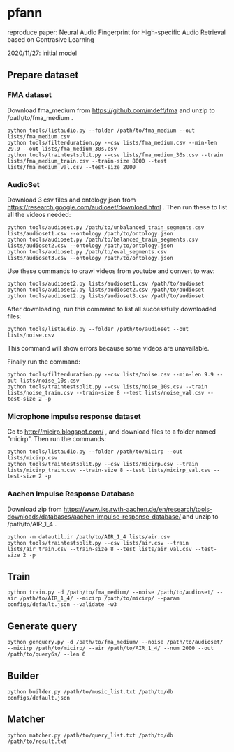 # pfann
reproduce paper: Neural Audio Fingerprint for High-specific Audio Retrieval based on Contrasive Learning

2020/11/27: initial model

## Prepare dataset

### FMA dataset

Download fma_medium from https://github.com/mdeff/fma and unzip to
/path/to/fma_medium .

```
python tools/listaudio.py --folder /path/to/fma_medium --out lists/fma_medium.csv
python tools/filterduration.py --csv lists/fma_medium.csv --min-len 29.9 --out lists/fma_medium_30s.csv
python tools/traintestsplit.py --csv lists/fma_medium_30s.csv --train lists/fma_medium_train.csv --train-size 8000 --test lists/fma_medium_val.csv --test-size 2000
```

### AudioSet

Download 3 csv files and ontology json from https://research.google.com/audioset/download.html .
Then run these to list all the videos needed:

```
python tools/audioset.py /path/to/unbalanced_train_segments.csv lists/audioset1.csv --ontology /path/to/ontology.json
python tools/audioset.py /path/to/balanced_train_segments.csv lists/audioset2.csv --ontology /path/to/ontology.json
python tools/audioset.py /path/to/eval_segments.csv lists/audioset3.csv --ontology /path/to/ontology.json
```

Use these commands to crawl videos from youtube and convert to wav:

```
python tools/audioset2.py lists/audioset1.csv /path/to/audioset
python tools/audioset2.py lists/audioset2.csv /path/to/audioset
python tools/audioset2.py lists/audioset3.csv /path/to/audioset
```

After downloading, run this command to list all successfully downloaded files:

```
python tools/listaudio.py --folder /path/to/audioset --out lists/noise.csv
```

This command will show errors because some videos are unavailable.

Finally run the command:

```
python tools/filterduration.py --csv lists/noise.csv --min-len 9.9 --out lists/noise_10s.csv
python tools/traintestsplit.py --csv lists/noise_10s.csv --train lists/noise_train.csv --train-size 8 --test lists/noise_val.csv --test-size 2 -p
```

### Microphone impulse response dataset

Go to http://micirp.blogspot.com/ , and download files to a folder named
"micirp". Then run the commands:

```
python tools/listaudio.py --folder /path/to/micirp --out lists/micirp.csv
python tools/traintestsplit.py --csv lists/micirp.csv --train lists/micirp_train.csv --train-size 8 --test lists/micirp_val.csv --test-size 2 -p
```

### Aachen Impulse Response Database

Download zip from https://www.iks.rwth-aachen.de/en/research/tools-downloads/databases/aachen-impulse-response-database/
and unzip to /path/to/AIR_1_4 .

```
python -m datautil.ir /path/to/AIR_1_4 lists/air.csv
python tools/traintestsplit.py --csv lists/air.csv --train lists/air_train.csv --train-size 8 --test lists/air_val.csv --test-size 2 -p
```

## Train

```
python train.py -d /path/to/fma_medium/ --noise /path/to/audioset/ --air /path/to/AIR_1_4/ --micirp /path/to/micirp/ --param configs/default.json --validate -w3
```

## Generate query
```
python genquery.py -d /path/to/fma_medium/ --noise /path/to/audioset/ --micirp /path/to/micirp/ --air /path/to/AIR_1_4/ --num 2000 --out /path/to/query6s/ --len 6
```

## Builder
```
python builder.py /path/to/music_list.txt /path/to/db configs/default.json
```

## Matcher
```
python matcher.py /path/to/query_list.txt /path/to/db /path/to/result.txt
```
